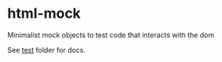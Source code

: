 # html-mock
Minimalist mock objects to test code that interacts with the dom

See [test](./test) folder for docs.
